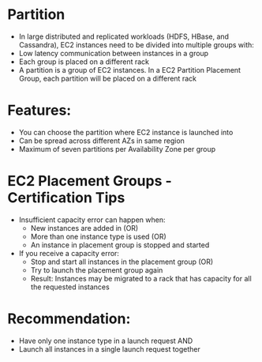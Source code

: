 
# Partition
- In large distributed and replicated workloads (HDFS, HBase, and Cassandra), EC2 instances need to be divided into 
  multiple groups with:
- Low latency communication between instances in a group
- Each group is placed on a different rack
- A partition is a group of EC2 instances. In a EC2 Partition Placement Group, each partition will be placed on a 
  different rack
# Features:
- You can choose the partition where EC2 instance is launched into
- Can be spread across different AZs in same region
- Maximum of seven partitions per Availability Zone per group
# EC2 Placement Groups - Certification Tips
- Insufficient capacity error can happen when:
  - New instances are added in (OR)
  - More than one instance type is used (OR)
  - An instance in placement group is stopped and started
- If you receive a capacity error:
  - Stop and start all instances in the placement group (OR)
  - Try to launch the placement group again 
  - Result: Instances may be migrated to a rack that has capacity for all the requested instances
# Recommendation:
- Have only one instance type in a launch request AND
- Launch all instances in a single launch request together
